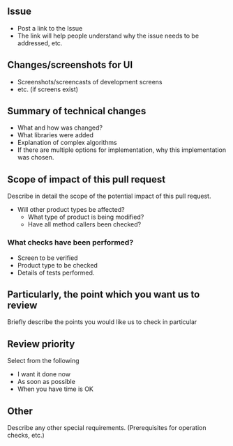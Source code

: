 ## Issue
- Post a link to the Issue
- The link will help people understand why the issue needs to be addressed, etc.

## Changes/screenshots for UI
- Screenshots/screencasts of development screens
- etc. (if screens exist)

## Summary of technical changes
- What and how was changed?
- What libraries were added
- Explanation of complex algorithms
- If there are multiple options for implementation, why this implementation was chosen.

## Scope of impact of this pull request
Describe in detail the scope of the potential impact of this pull request.
- Will other product types be affected?
  - What type of product is being modified?
  - Have all method callers been checked?

### What checks have been performed?
- Screen to be verified
- Product type to be checked
- Details of tests performed.

## Particularly, the point which you want us to review
Briefly describe the points you would like us to check in particular

## Review priority
Select from the following
- I want it done now
- As soon as possible
- When you have time is OK

## Other
Describe any other special requirements.
(Prerequisites for operation checks, etc.)
